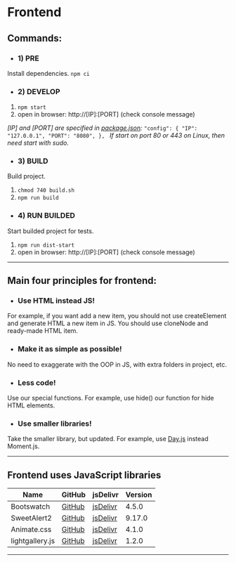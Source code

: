 # Frontend

## Commands:

- ### 1) PRE
Install dependencies.
`npm ci`

- ### 2) DEVELOP
1. `npm start`
2. open in browser: http://[IP]:[PORT] (check console message)

*[IP] and [PORT] are specified in [package.json](package.json#L12):*
`"config": {
    "IP": "127.0.0.1",
    "PORT": "8080",
  },
`
*If start on port 80 or 443 on Linux, then need start with sudo.*

- ### 3) BUILD
Build project.
1. `chmod 740 build.sh`
2. `npm run build`

- ### 4) RUN BUILDED
Start builded project for tests.
1. `npm run dist-start`
2. open in browser: http://[IP]:[PORT] (check console message)

------------

## Main four principles for frontend:

- ### Use HTML instead JS!
For example, if you want add a new item, you should not use createElement and generate HTML a new item in JS. You should use cloneNode and ready-made HTML item.

- ### Make it as simple as possible!
No need to exaggerate with the OOP in JS, with extra folders in project, etc.

- ### Less code!
Use our special functions. For example, use hide() our function for hide HTML elements.

- ### Use smaller libraries!
Take the smaller library, but updated. For example, use [Day.js](https://github.com/iamkun/dayjs "Day.js") instead Moment.js.

------------

## Frontend uses JavaScript libraries
| Name | GitHub | jsDelivr | Version |
|------|--------|----------|---------|
| Bootswatch | [GitHub](https://github.com/thomaspark/bootswatch) | [jsDelivr](https://www.jsdelivr.com/package/npm/bootswatch?path=dist%2Fflatly) | 4.5.0 |
| SweetAlert2 | [GitHub](https://github.com/sweetalert2/sweetalert2) | [jsDelivr](https://www.jsdelivr.com/package/npm/sweetalert2?path=dist) | 9.17.0
| Animate.css | [GitHub](https://github.com/daneden/animate.css) | [jsDelivr](https://www.jsdelivr.com/package/npm/animate.css) | 4.1.0
| lightgallery.js | [GitHub](https://github.com/sachinchoolur/lightgallery.js) | [jsDelivr](https://www.jsdelivr.com/package/npm/lightgallery.js?path=dist) | 1.2.0

------------
